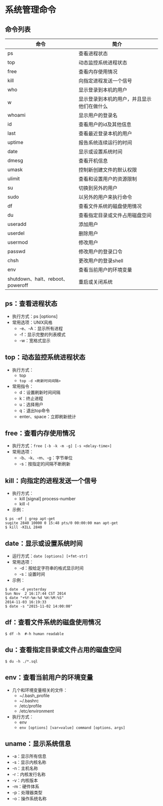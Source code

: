 系统管理命令
============

命令列表
--------

|命令|简介|
|----|----|
|ps|查看进程状态|
|top|动态监控系统进程状态|
|free|查看内存使用情况|
|kill|向指定进程发送一个信号|
|who|显示登录到本机的用户|
|w|显示登录到本机的用户，并且显示他们在做什么|
|whoami|显示用户的登录名|
|id|查看用户的id及其他信息|
|last|查看最近登录本机的用户|
|uptime|报告系统连续运行的时间|
|date|显示或设置系统时间|
|dmesg|查看开机信息|
|umask|控制新创建文件的默认权限|
|ulimit|查看和设置用户的资源限制|
|su|切换到另外的用户|
|sudo|以另外的用户来执行命令|
|df|查看文件系统的磁盘使用情况|
|du|查看指定目录或文件占用磁盘空间|
|useradd|添加用户|
|userdel|删除用户|
|usermod|修改用户|
|passwd|修改用户的登录口令|
|chsh|更改用户的登录shell|
|env|查看当前用户的环境变量|
|shutdown、halt、reboot、poweroff|重启或关闭系统|

ps：查看进程状态
----------------

* 执行方式：ps [options]
* 常用选项：UNIX风格
	* -e、-A：显示所有进程
	* -f：显示完整的列表模式
	* -w：宽格式显示

top：动态监控系统进程状态
-------------------------
* 执行方式：
	* top
	* `top -d <刷新时间间隔>`
* 常用指令：
	* d：设置刷新时间间隔
	* k：终止进程
	* u：选择用户
	* q：退出top命令
	* enter、space：立即刷新统计

free：查看内存使用情况
----------------------
* 执行方式：`free [-b -k -m -g] [-s <delay-time>]`
* 常用选项：
	* -b、-k、-m、-g：字节单位
	* -s：按指定的间隔不断刷新

kill：向指定的进程发送一个信号
------------------------------
* 执行方式：
	* kill [signal] process-number
	* kill -l
* 示例：

```Shell
$ ps -ef | grep apt-get
sugite 2840 10000 0 15:48 pts/0 00:00:00 man apt-get
$ kill -KILL 2840
```

date：显示或设置系统时间
------------------------
* 运行方式：`date [options] [+fmt-str]`
* 常用选项：
	* -d：按给定字符串的格式显示时间
	* -s：设置时间
* 示例：

```Shell
$ date -d yesterday
Sun Nov  2 16:17:44 CST 2014
$ date "+%Y-%m-%d %H:%M:%S"
2014-11-03 16:19:33
$ date -s "2015-11-02 14:00:00"
```

df：查看文件系统的磁盘使用情况
------------------------------
```Shell
$ df -h  #-h human readable
```

du：查看指定目录或文件占用的磁盘空间
------------------------------------
```Shell
$ du -h ./*.sql
```

env：查看当前用户的环境变量
---------------------------

* 几个和环境变量相关的文件：
	* ~/.bash_profile
	* ~/.bashrc
	* /etc/profile
	* /etc/environment
* 执行方式：
	* env
	* `env [options] [var=value] command [options、args]`

uname：显示系统信息
-------------------

* -a：显示所有信息
* -s：显示内核名称
* -n：主机名称
* -r：内核发行名称
* -v：内核版本
* -m：硬件体系
* -p：处理器类型
* -o：操作系统名称



